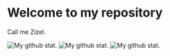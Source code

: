 <!-- I am obsessed with Caesar Cipher -->
<!DOCTYPE html>
<html lang="en">
<head>
    <meta charset="UTF-8">
    <meta name="viewport" content="width=device-width, initial-scale=1.0">
    <link rel="stylesheet" href="style.css">
</head>
<body>
    <div>
        <h1>Welcome to my repository</h1>
        <p>Call me Zizel.</p>
        <img src="https://github-readme-stats.vercel.app/api?username=uwungu01-rep&theme=dark&show_icons=true&hide_border=true&count_private=true" alt="My github stat."/> 
        <img src="https://github-readme-stats.vercel.app/api/top-langs/?username=uwungu01-rep&theme=dark&show_icons=true&hide_border=true&layout=compact" alt="My github stat."/>
        <img src="https://github-readme-streak-stats.herokuapp.com/?user=uwungu01-rep&theme=dark&hide_border=true" alt="My github stat."/>
    </div>
</body>
</html>

